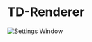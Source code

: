 # TD-Renderer

 ![Settings Window](https://raw.github.com/ryanmaxwell/iArrived/master/Screenshots/Settings.png)
